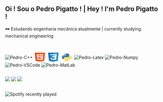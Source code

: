 ## Oi ! Sou o Pedro Pigatto ! | Hey ! I'm Pedro Pigatto !

🕶️ Estudando engenharia mecânica atualmente | currently studying mechanical engineering 

##
  
<div style="display: inline_block"><br>
 <img align="center" alt="Pedro-C++" height="30" width="40" src="https://cdn.jsdelivr.net/gh/devicons/devicon/icons/cplusplus/cplusplus-line.svg">
 <img align="center" alt="Pedro-HTML" height="30" width="40" src="https://raw.githubusercontent.com/devicons/devicon/master/icons/html5/html5-original.svg">
 <img align="center" alt="Pedro-CSS" height="30" width="40" src="https://raw.githubusercontent.com/devicons/devicon/master/icons/css3/css3-original.svg">
 <img align="center" alt="Pedro-Python" height="30" width="40" src="https://raw.githubusercontent.com/devicons/devicon/master/icons/python/python-original.svg">
 <img align="center" alt="Pedro-Latex" height="30" width="40" src="https://cdn.jsdelivr.net/gh/devicons/devicon/icons/latex/latex-original.svg">
 <img align="center" alt="Pedro-Numpy" height="30" width="40" src="https://cdn.jsdelivr.net/gh/devicons/devicon/icons/numpy/numpy-original.svg">
 <img align="center" alt="Pedro-VSCode" height="30" width="40" src="https://cdn.jsdelivr.net/gh/devicons/devicon/icons/vscode/vscode-original.svg">                                        
 <img align="center" alt="Pedro-MatLab" height="30" width="40" src="https://cdn.jsdelivr.net/gh/devicons/devicon/icons/matlab/matlab-original.svg">
</div>

##

<div> 
  <a href="https://www.instagram.com/pirer.png/" target="_blank"><img src="https://img.shields.io/badge/-Instagram-%23E4405F?style=for-the-badge&logo=instagram&logoColor=white" target="_blank"></a>
  <a href = "mailto:pedropigatto54@gmail.com"><img src="https://img.shields.io/badge/-Gmail-%23333?style=for-the-badge&logo=gmail&logoColor=white" target="_blank"></a>
  <a href=https://www.linkedin.com/in/pedro-henrique-cotrim-pigatto-056601192/" target="_blank"><img src="https://img.shields.io/badge/-LinkedIn-%230077B5?style=for-the-badge&logo=linkedin&logoColor=white" target="_blank"></a> 

##

![Spotify recently played](https://spotify-recently-played-readme.vercel.app/api?user=12183968766)
